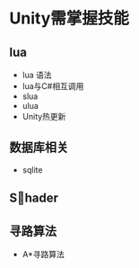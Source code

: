 # Unity需掌握技能

## lua

- lua 语法
- lua与C#相互调用
- slua
- ulua
- Unity热更新

## 数据库相关

- sqlite

## Shader

## 寻路算法

- A*寻路算法
